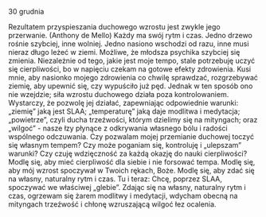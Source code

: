 30 grudnia

Rezultatem przyspieszania duchowego wzrostu jest zwykle jego przerwanie.
(Anthony de Mello)
 Każdy ma swój rytm i czas. Jedno drzewo rośnie szybciej, inne wolniej. Jedno nasiono wschodzi od razu, inne musi nieraz długo leżeć w ziemi.
Możliwe, że młodsza psychika szybciej się zmienia.
Niezależnie od tego, jakie jest moje tempo, stale potrzebuję uczyć się cierpliwości, bo w napięciu czekam na gotowe efekty zdrowienia. Kusi mnie, aby nasionko mojego zdrowienia co chwilę sprawdzać, rozgrzebywać ziemię, aby upewnić się, czy wypuściło już pęd. Jednak w ten sposób ono nie wzejdzie; siła wzrostu duchowego działa poza kontrolowaniem. Wystarczy, że pozwolę jej działać, zapewniając odpowiednie warunki: „ziemię” jaką jest SLAA; „temperaturę” jaką daje modlitwa i medytacja; „powietrze”, czyli ducha trzeźwości, którym dzielimy się na mityngach; oraz „wilgoć” - nasze łzy płynące z odkrywania własnego bólu i radości wspólnego odczuwania.
 Czy pozwalam mojej przemianie duchowej toczyć się własnym tempem? Czy może poganiam się, kontroluję i „ulepszam” warunki? Czy czuję wdzięczność za każdą okazję do nauki cierpliwości?
 Modlę się, aby mieć cierpliwość dla siebie i nie forsować tempa. Modlę się, aby mój wzrost spoczywał w Twoich rękach, Boże. Modlę się, aby zdać się na własny, naturalny rytm i czas.
 Tu i teraz: Chcę, poprzez SLAA, spoczywać we właściwej „glebie”. Zdając się na własny, naturalny rytm i czas, ogrzewam się żarem modlitwy i medytacji, wdycham obecną na mityngach trzeźwość i chłonę wzruszającą wilgoć łez ocalenia.
